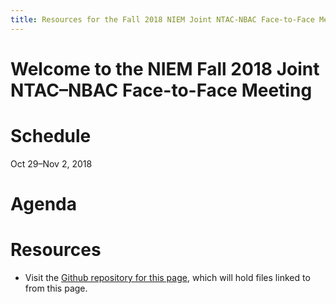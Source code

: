 ```yaml
---
title: Resources for the Fall 2018 NIEM Joint NTAC-NBAC Face-to-Face Meeting
---
```


# Welcome to the NIEM Fall 2018 Joint NTAC&ndash;NBAC Face-to-Face Meeting

# Schedule

Oct 29&ndash;Nov 2, 2018

# Agenda

# Resources

- Visit the [Github repository for this page](https://github.com/NIEM/2018-fall), which will hold files linked to from this page.
